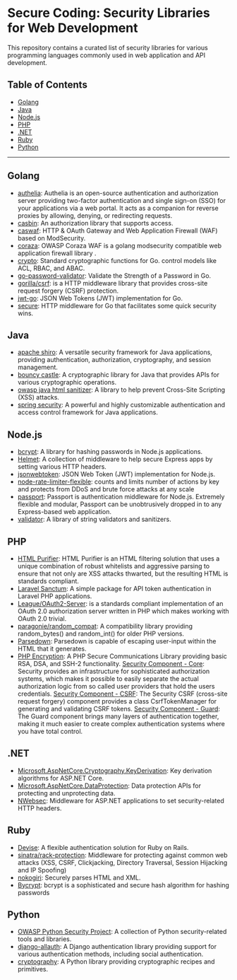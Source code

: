 # Secure Coding: Security Libraries for Web Development

This repository contains a curated list of security libraries for various programming languages commonly used in web application and API development.

## Table of Contents

- [Golang](#golang)
- [Java](#java)
- [Node.js](#nodejs)
- [PHP](#php)
- [.NET](#net)
- [Ruby](#ruby)
- [Python](#python)

---

## Golang

- [authelia](https://github.com/authelia/authelia): Authelia is an open-source authentication and authorization server providing two-factor authentication and single sign-on (SSO) for your applications via a web portal. It acts as a companion for reverse proxies by allowing, denying, or redirecting requests.
- [casbin](https://github.com/casbin/casbin): An authorization library that supports access.
- [caswaf](https://github.com/casbin/caswaf): HTTP & OAuth Gateway and Web Application Firewall (WAF) based on ModSecurity.
- [coraza](https://github.com/corazawaf/coraza): OWASP Coraza WAF is a golang modsecurity compatible web application firewall library .
- [crypto](https://pkg.go.dev/crypto): Standard cryptographic functions for Go.
control models like ACL, RBAC, and ABAC.
- [go-password-validator](https://github.com/wagslane/go-password-validator): Validate the Strength of a Password in Go.
- [gorilla/csrf](https://github.com/gorilla/csrf): is a HTTP middleware library that provides cross-site request forgery (CSRF) protection.
- [jwt-go](https://github.com/golang-jwt/jwt): JSON Web Tokens (JWT) implementation for Go.
- [secure](https://github.com/unrolled/secure): HTTP middleware for Go that facilitates some quick security wins. 

## Java

- [apache shiro](https://shiro.apache.org/): A versatile security framework for Java applications, providing authentication, authorization, cryptography, and session management.
- [bouncy castle](https://www.bouncycastle.org/): A cryptographic library for Java that provides APIs for various cryptographic operations.
- [owasp java html sanitizer](https://owasp.org/www-project-java-html-sanitizer/): A library to help prevent Cross-Site Scripting (XSS) attacks.
- [spring security](https://spring.io/projects/spring-security): A powerful and highly customizable authentication and access control framework for Java applications.



## Node.js

- [bcrypt](https://www.npmjs.com/package/bcrypt): A library for hashing passwords in Node.js applications.
- [Helmet](https://github.com/helmetjs/helmet): A collection of middleware to help secure Express apps by setting various HTTP headers.
- [jsonwebtoken](https://www.npmjs.com/package/jsonwebtoken): JSON Web Token (JWT) implementation for Node.js.
- [node-rate-limiter-flexible](https://github.com/animir/node-rate-limiter-flexible): counts and limits number of actions by key and protects from DDoS and brute force attacks at any scale
- [passport](https://github.com/jaredhanson/passport): Passport is authentication middleware for Node.js. Extremely flexible and modular, Passport can be unobtrusively dropped in to any Express-based web application. 
- [validator](https://github.com/validatorjs/validator.js): A library of string validators and sanitizers.

## PHP

- [HTML Purifier](https://github.com/ezyang/htmlpurifier): HTML Purifier is an HTML filtering solution that uses a unique combination of robust whitelists and aggressive parsing to ensure that not only are XSS attacks thwarted, but the resulting HTML is standards compliant.
- [Laravel Sanctum](https://github.com/laravel/sanctum): A simple package for API token authentication in Laravel PHP applications.
- [League/OAuth2-Server](https://github.com/thephpleague/oauth2-server): is a standards compliant implementation of an OAuth 2.0 authorization server written in PHP which makes working with OAuth 2.0 trivial.
- [paragonie/random_compat](https://github.com/paragonie/random_compat): A compatibility library providing random_bytes() and random_int() for older PHP versions.
- [Parsedown](https://github.com/erusev/parsedown): Parsedown is capable of escaping user-input within the HTML that it generates.
- [PHP Encryption](https://github.com/defuse/php-encryption): A PHP Secure Communications Library providing basic RSA, DSA, and SSH-2 functionality.
[Security Component - Core](https://github.com/symfony/security-core): Security provides an infrastructure for sophisticated authorization systems, which makes it possible to easily separate the actual authorization logic from so called user providers that hold the users credentials.
[Security Component - CSRF](https://github.com/symfony/security-csrf): The Security CSRF (cross-site request forgery) component provides a class CsrfTokenManager for generating and validating CSRF tokens.
[Security Component - Guard](https://github.com/symfony/security-guard): The Guard component brings many layers of authentication together, making it much easier to create complex authentication systems where you have total control.

## .NET

- [Microsoft.AspNetCore.Cryptography.KeyDerivation](https://www.nuget.org/packages/Microsoft.AspNetCore.Cryptography.KeyDerivation/): Key derivation algorithms for ASP.NET Core.
- [Microsoft.AspNetCore.DataProtection](https://www.nuget.org/packages/Microsoft.AspNetCore.DataProtection/): Data protection APIs for protecting and unprotecting data.
- [NWebsec](https://docs.nwebsec.com/en/latest/): Middleware for ASP.NET applications to set security-related HTTP headers.

## Ruby

- [Devise](https://github.com/heartcombo/devise): A flexible authentication solution for Ruby on Rails.
- [sinatra/rack-protection](https://github.com/sinatra/sinatra/tree/main/rack-protection#readme): Middleware for protecting against common web attacks (XSS, CSRF, Clickjacking, Directory Traversal, Session Hijacking and IP Spoofing)
- [nokogiri](https://github.com/sparklemotion/nokogiri): Securely parses HTML and XML.
- [Bycrypt](https://rubygems.org/gems/bcrypt): bcrypt is a sophisticated and secure hash algorithm for hashing passwords

## Python

- [OWASP Python Security Project](https://owasp.org/www-project-python-security/): A collection of Python security-related tools and libraries.
- [django-allauth](https://github.com/pennersr/django-allauth): A Django authentication library providing support for various authentication methods, including social authentication.
- [cryptography](https://cryptography.io/en/latest/): A Python library providing cryptographic recipes and primitives.
